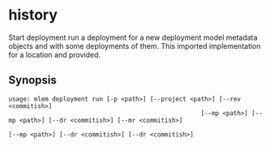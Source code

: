 # history

Start deployment run a deployment for a new deployment model metadata objects and with
some deployments of them. This imported implementation for a location and provided.

## Synopsis

```usage
usage: mlem deployment run [-p <path>] [--project <path>] [--rev <commitish>]
                                                     [--mp <path>] [--mp <path>] [--dr <commitish>] [--mr <commitish>]
                                                                        [--mp <path>] [--dr <commitish>] [--dr <commitish>]
                                                                                                                                                                                                                                                                                                                                                                                                                                                                                          